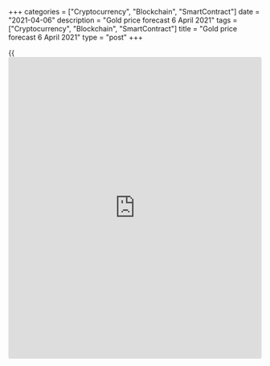 +++
categories = ["Cryptocurrency", "Blockchain", "SmartContract"]
date = "2021-04-06"
description = "Gold price forecast 6 April 2021"
tags = ["Cryptocurrency", "Blockchain", "SmartContract"]
title = "Gold price forecast 6 April 2021"
type = "post"
+++

{{<iframe id="large-banner" src="https://www.bounty.group/#slide=17.0" width="100%" height="600" scrolling="no" style="border: 0px solid rgb(216, 221, 230); border-radius: 3px;">}}

2021-04-06

2021-04-06

Gold changes its course. Forecast as of 06.04.2021Dmitri Demidenko

[XAUUSD][1] prices were unable to drop more than 20% from the levels of
August record highs and move to the bear market. What will this mean for
gold? Let us analyze the gold outlook and make up a trading plan.

## Monthly gold fundamental forecast

Even though the first quarter for gold was the worst since 2016, and its
price reached the target of $1,675 per ounce set in the previous
article, my attitude towards the precious metal is changing. Over the
past four weeks, I have recommended traders to focus on selling
[XAUUSD][1]. Now the inability of traders to lower prices into the bear
market zone, which required a 20% decline in prices from the levels of
record highs, indicates their weakness. It also makes us look at the
prospects of XAUUSD in a different way.

The worst quarter for gold since 2016 was driven by the fastest sell-off
in the US Treasury market in decades. Debt market rates rose sharply on
strong US economic growth expectations, massive fiscal stimulus, and
rapid vaccination rates. At such times, the precious metal cannot
compete with interest-bearing assets, especially since the rise in the
cost of borrowing increased the costs of storing gold in [ETF](https://www.fixpro.org/post/etf-liquidity/)s.

### Dynamics of Barclays US bond index

 _Source: Bloomberg._

Gold traditionally shows increased sensitivity to the rates of the debt
market. However, since August, Treasuries' real yield has grown more
slowly than the [XAUUSD][1] prices fell. This suggests that the precious
metal is somewhat oversold. In my opinion, the fact that [investor](https://www.fintechee.com/tutorial-for-forex-trading/investor-mode/)s and
speculators want quickly get rid of [ETF](https://www.fixpro.org/post/etf-liquidity/) products and futures,
respectively, is the reason. Holdings of specialized exchange-traded
funds fell to their lowest level since May, while net longs fell to a
3-week bottom.

### Dynamics of gold and real US bond yields

 _Source: Bloomberg._

### Dynamics of gold and SPDR Gold Shares' reserves

 _Source: Bloomberg._

In March, gold traders believed in the idea of ​​a faster start of the
normalization of monetary [policy](https://www.fintechee.com/policy/) than the Fed was trying to introduce.
If so, then the comments of Loretta Mester, one of the FOMC's main
"hawks", that the Fed, despite the impressive statistics on US PMI for
March, will continue to be patient, came as a surprise to the
[XAUUSD][1] bears.

The gold situation can develop in three ways. If the central bank does
start raising rates before 2023, the gold will enter the bear market
territory and get stuck there for several years. If Jerome Powell and
his colleagues intend to remain passive for at least 2-2.5 years, the
current gold fall looks excessive. Finally, if, due to a disruption in
the supply chain and off-scale demand, the rise in inflation turns out
to be not temporary but long-lasting, [XAUUSD][1] prices will rise.

### Monthly gold trading plan

The factor of loss of [investor](https://www.fintechee.com/tutorial-for-forex-trading/investor-mode/) interest in the US dollar plays an
important role in changing my gold outlook. April for the greenback,
most likely, will not be as successful as March. The stabilization of
the debt market and the eurozone's economic recovery will worsen the
position of the USD index bulls and play into the hands of XAUUSD bulls.
However, I would not rush with entering long trades. Only the growth of
gold price above $1750-1755 per ounce will make it possible to suggest
the beginning of the gold uptrend.







## Price chart of XAUUSD in real time mode

The content of this article reflects the author’s opinion and does not
necessarily reflect the official position of LiteForex. The material
published on this page is provided for informational purposes only and
should not be considered as the provision of investment advice for the
purposes of Directive 2004/39/EC.

Rate this article:

{{value}}

( {{count}} {{title}} )

   1. my.liteforex.com/trading/chart?symbol=XAUUSD&returnUrl=true